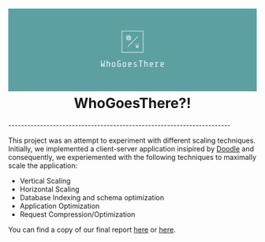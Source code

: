<h1 align="center">
  <br>
  <img src="https://github.com/scalableinternetservices/whogoesthere/blob/master/logo.png?raw=true" alt="WhoGoesThere Logo" width="800">
  <br>
 WhoGoesThere?!  
  <br>
</h1>
----------------------------------------------------------------------

This project was an attempt to experiment with different scaling techniques. Initially, we implemented a client-server application insipired by [Doodle](https://doodle.com/en/) and consequently, we experiemented with the following techniques to maximally scale the application:

  - Vertical Scaling
  - Horizontal Scaling
  - Database Indexing and schema optimization
  - Application Optimization
  - Request Compression/Optimization

You can find a copy of our final report [here](https://github.com/scalableinternetservices/whogoesthere/blob/master/Report.pdf) or [here](https://docs.google.com/presentation/d/1-O3VH6fn-jzGo7XRA9R2FbseWTUhht1Z-E6LlW5BKqE/edit?usp=sharing).
